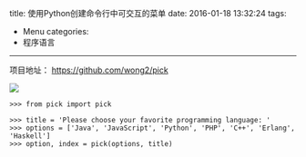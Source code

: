 title: 使用Python创建命令行中可交互的菜单
date: 2016-01-18 13:32:24
tags:
- Menu
categories:
- 程序语言

---

项目地址： <https://github.com/wong2/pick>

![](https://raw.githubusercontent.com/wong2/pick/master/example/basic.gif)

```
>>> from pick import pick

>>> title = 'Please choose your favorite programming language: '
>>> options = ['Java', 'JavaScript', 'Python', 'PHP', 'C++', 'Erlang', 'Haskell']
>>> option, index = pick(options, title)
```
